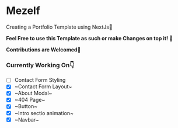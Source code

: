 # Mezelf
Creating a Portfolio Template using NextJs🖤

**Feel Free to use this Template as such or make Changes on top it! 🚀**

**Contributions are Welcomed💙**

### Currently Working On👇
- [ ] Contact Form Styling
- [x] ~Contact Form Layout~
- [x] ~About Modal~
- [x] ~404 Page~
- [x] ~Button~
- [x] ~Intro sectio animation~
- [x] ~Navbar~